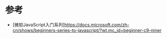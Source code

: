 # 参考

* [微软JavaScript入门系列]https://docs.microsoft.com/zh-cn/shows/beginners-series-to-javascript/?wt.mc_id=beginner-c9-niner